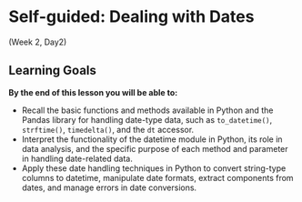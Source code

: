 # Self-guided: Dealing with Dates

(Week 2, Day2)

## Learning Goals

**By the end of this lesson you will be able to:**

- Recall the basic functions and methods available in Python and the Pandas library for handling date-type data, such as `to_datetime()`, `strftime()`, `timedelta()`, and the `dt` accessor.
- Interpret the functionality of the datetime module in Python, its role in data analysis, and the specific purpose of each method and parameter in handling date-related data.
- Apply these date handling techniques in Python to convert string-type columns to datetime, manipulate date formats, extract components from dates, and manage errors in date conversions.
